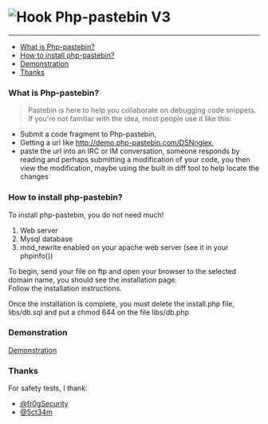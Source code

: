 ![Hook](http://a.fsdn.com/allura/p/php-pastebin/icon) Php-pastebin V3
=============

* * *

*   [What is Php-pastebin?](#what-is-php-pastebin "What is Php-pastebin?")
*   [How to install php-pastebin?](#how-to-install-php-pastebin "How to install php-pastebin?")
*   [Demonstration](#demonstration "Demonstration")
*   [Thanks](#thanks "Thanks")


### What is Php-pastebin? ###

> Pastebin is here to help you collaborate on debugging code snippets.  
> If you're not familiar with the idea, most people use it like this:  

*   Submit a code fragment to Php-pastebin,  
*   Getting a url like http://demo.php-pastebin.com/DSNnglex,
*   paste the url into an IRC or IM conversation, someone responds by reading and perhaps submitting a modification of your code, you then view the modification, maybe using the built in diff tool to help locate the changes

### How to install php-pastebin? ###

To install php-pastebin, you do not need much!  

1.  Web server  
2.  Mysql database  
3.  mod_rewrite enabled on your apache web server (see it in your phpinfo())  

To begin, send your file on ftp and open your browser to the selected domain name, you should see the installation page.   
Follow the installation instructions.

Once the installation is complete, you must delete the install.php file, libs/db.sql and put a chmod 644 on the file libs/db.php

### Demonstration ###

[Demonstration](http://demo.php-pastebin.com/ "Demonstration")

### Thanks ###

For safety tests, I thank:

*   [@fr0gSecurity](https://twitter.com/fr0gSecurity "@fr0gSecurity")
*   [@5ct34m](https://twitter.com/5ct34m "@5ct34m")

